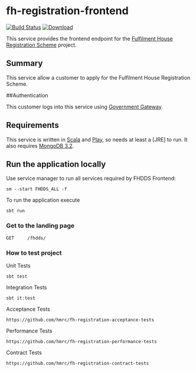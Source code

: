 # fh-registration-frontend

[![Build Status](https://travis-ci.org/hmrc/fh-registration-frontend.svg?branch=master)](https://travis-ci.org/hmrc/fh-registration-frontend) [ ![Download](https://api.bintray.com/packages/hmrc/releases/fh-registration-frontend/images/download.svg) ](https://bintray.com/hmrc/releases/fh-registration-frontend/_latestVersion)

This service provides the frontend endpoint for the [Fulfilment House Registration Scheme](https://www.gov.uk/guidance/fulfilment-house-due-diligence-scheme) project.

## Summary

This service allow a customer to apply for the Fulfilment House Registration Scheme.

##Authentication

This customer logs into this service using [Government Gateway](http://www.gateway.gov.uk/).

## Requirements

This service is written in [Scala](http://www.scala-lang.org/) and [Play](http://playframework.com/), so needs at least a [JRE] to run. It also
requires [MongoDB 3.2](https://www.mongodb.com/).

## Run the application locally

Use service manager to run all services required by FHDDS Frontend:

```
sm --start FHDDS_ALL -f
```

To run the application execute
```
sbt run
```

### Get to the landing page

```
GET   	/fhdds/
```

### How to test project

Unit Tests
```
sbt test
```

Integration Tests
```
sbt it:test
```

Acceptance Tests
```
https://github.com/hmrc/fh-registration-acceptance-tests
```

Performance Tests
```
https://github.com/hmrc/fh-registration-performance-tests
```

Contract Tests
```
https://github.com/hmrc/fh-registration-contract-tests
```
